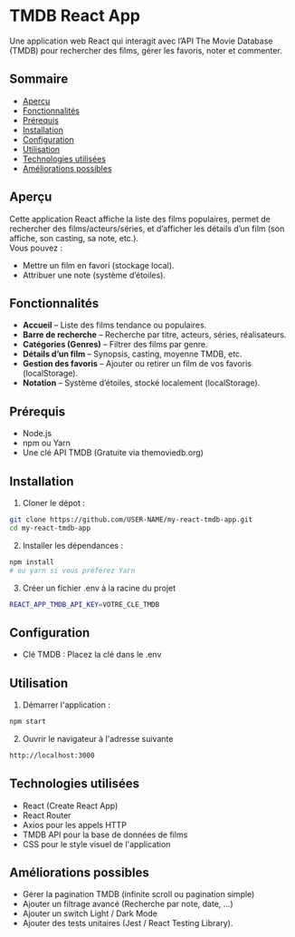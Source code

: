 # TMDB React App

Une application web React qui interagit avec l’API The Movie Database (TMDB) pour rechercher des films, gérer les favoris, noter et commenter.

## Sommaire

- [Aperçu](#aperçu)
- [Fonctionnalités](#fonctionnalités)
- [Prérequis](#prérequis)
- [Installation](#installation)
- [Configuration](#configuration)
- [Utilisation](#utilisation)
- [Technologies utilisées](#technologies-utilisées)
- [Améliorations possibles](#améliorations-possibles)

## Aperçu

Cette application React affiche la liste des films populaires, permet de rechercher des films/acteurs/séries, et d’afficher les détails d’un film (son affiche, son casting, sa note, etc.).  
Vous pouvez :

- Mettre un film en favori (stockage local).
- Attribuer une note (système d’étoiles).

## Fonctionnalités

- **Accueil** – Liste des films tendance ou populaires.
- **Barre de recherche** – Recherche par titre, acteurs, séries, réalisateurs.
- **Catégories (Genres)** – Filtrer des films par genre.
- **Détails d’un film** – Synopsis, casting, moyenne TMDB, etc.
- **Gestion des favoris** – Ajouter ou retirer un film de vos favoris (localStorage).
- **Notation** – Système d’étoiles, stocké localement (localStorage).

## Prérequis

* Node.js
* npm ou Yarn
* Une clé API TMDB (Gratuite via themoviedb.org)

## Installation

1. Cloner le dépot :
```bash
git clone https://github.com/USER-NAME/my-react-tmdb-app.git
cd my-react-tmdb-app
```
2. Installer les dépendances : 

```bash
npm install
# ou yarn si vous préférez Yarn
```

3.  Créer un fichier .env à la racine du projet

```bash
REACT_APP_TMDB_API_KEY=VOTRE_CLE_TMDB
```

## Configuration

* Clé TMDB : Placez la clé dans le .env

## Utilisation

1. Démarrer l'application :

```bash
npm start
```

2. Ouvrir le navigateur à l'adresse suivante

```bash
http://localhost:3000
```

## Technologies utilisées

- React (Create React App)
- React Router
- Axios pour les appels HTTP
- TMDB API pour la base de données de films
- CSS pour le style visuel de l'application

## Améliorations possibles 

- Gérer la pagination TMDB (infinite scroll ou pagination simple)
- Ajouter un filtrage avancé (Recherche par note, date, ...)
- Ajouter un switch Light / Dark Mode
- Ajouter des tests unitaires (Jest / React Testing Library).
